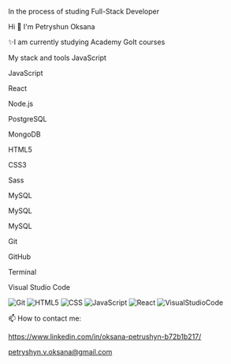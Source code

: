 <!-- [![Header](https://github.com/Oksana07/Oksana07/blob/main/acsets/8716ec40c81ddfe455e6b72ebc9c5949.jpg)](https://github.com/Oksana07/Oksana07/blob/main/acsets/8716ec40c81ddfe455e6b72ebc9c5949.jpg) -->

In the process of studing Full-Stack Developer

Hi 👋 I'm Petryshun Oksana

✨I am currently studying Academy GoIt courses

My stack and tools
JavaScript

JavaScript

React

Node.js

PostgreSQL

MongoDB

HTML5

CSS3

Sass

MySQL

MySQL

MySQL

Git

GitHub

Terminal

Visual Studio Code

![Git](https://img.shields.io/badge/Git-000000?style=flat-square&logo=appveyor)
![HTML5](https://img.shields.io/badge/HTML5-000000?style=flat-square&logo=appveyor)
![CSS](https://img.shields.io/badge/CSS-000000?style=flat-square&logo=appveyor)
![JavaScript](https://img.shields.io/badge/JavaScript-000000?style=flat-square&logo=appveyor)
![React](https://img.shields.io/badge/React-000000?style=flat-square&logo=appveyor)
![VisualStudioCode](https://img.shields.io/badge/VisualStudioCode-000000?style=flat-square&logo=appveyor)


📫 How to contact me:

https://www.linkedin.com/in/oksana-petrushyn-b72b1b217/

petryshyn.v.oksana@gmail.com
